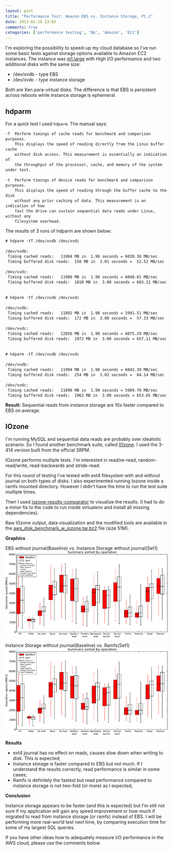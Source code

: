 ```yaml
---
layout: post
title: "Performance Test: Amazon EBS vs. Instance Storage, Pt.1"
date: 2013-02-26 23:02
comments: true
categories: ['performance testing', 'QA', 'Amazon', 'EC2']
---
```


I'm exploring the possibility to speed-up my cloud database so I've run some
basic tests against storage options available to Amazon EC2 instances.
The instance was [m1.large](http://aws.amazon.com/ec2/instance-types/)
with High I/O performance and two additional disks with the same size:

* /dev/xvdb - type EBS
* /dev/xvdc - type instance storage

Both are Xen para-virtual disks. The difference is that EBS is persistent
across reboots while instance storage is ephemeral.


hdparm
------

For a quick test I used `hdparm`. The manual says:

    -T  Perform timings of cache reads for benchmark and comparison purposes.
        This displays the speed of reading directly from the Linux buffer cache
        without disk access. This measurement is essentially an indication of
        the throughput of the processor, cache, and memory of the system under test.

    -t  Perform timings of device reads for benchmark and comparison purposes.
        This displays the speed of reading through the buffer cache to the disk
        without any prior caching of data. This measurement is an indication of how
        fast the drive can sustain sequential data reads under Linux, without any
        filesystem overhead.

The results of 3 runs of hdparm are shown below:

    # hdparm -tT /dev/xvdb /dev/xvdc
    
    /dev/xvdb:
     Timing cached reads:   11984 MB in  1.98 seconds = 6038.36 MB/sec
     Timing buffered disk reads:  158 MB in  3.01 seconds =  52.52 MB/sec
    
    /dev/xvdc:
     Timing cached reads:   11988 MB in  1.98 seconds = 6040.01 MB/sec
     Timing buffered disk reads:  1810 MB in  3.00 seconds = 603.12 MB/sec


    # hdparm -tT /dev/xvdb /dev/xvdc
    
    /dev/xvdb:
     Timing cached reads:   11892 MB in  1.98 seconds = 5991.51 MB/sec
     Timing buffered disk reads:  172 MB in  3.00 seconds =  57.33 MB/sec
    
    /dev/xvdc:
     Timing cached reads:   12056 MB in  1.98 seconds = 6075.29 MB/sec
     Timing buffered disk reads:  1972 MB in  3.00 seconds = 657.11 MB/sec


    # hdparm -tT /dev/xvdb /dev/xvdc
    
    /dev/xvdb:
     Timing cached reads:   11994 MB in  1.98 seconds = 6042.39 MB/sec
     Timing buffered disk reads:  254 MB in  3.02 seconds =  84.14 MB/sec
    
    /dev/xvdc:
     Timing cached reads:   11890 MB in  1.99 seconds = 5989.70 MB/sec
     Timing buffered disk reads:  1962 MB in  3.00 seconds = 653.65 MB/sec


**Result:**
Sequential reads from instance storage are 10x faster compared to EBS on average.


IOzone
------

I'm running MySQL and sequential data reads are probably over idealistic scenario.
So I found another benchmark suite, called [IOzone](http://iozone.org).
I used the 3-414 version built from the official SRPM.

IOzone performs multiple tests. I'm interested in read/re-read, random-read/write,
read-backwards and stride-read.

For this round of testing I've tested with ext4 filesystem with and without journal
on both types of disks. I also experimented running Iozone inside a ramfs mounted
directory. However I didn't have the time to run the test suite multiple times.

Then I used
[iozone-results-comparator](http://code.google.com/p/iozone-results-comparator/) to
visualize the results. (I had to do a minor fix to the code to run inside virtualenv
and install all missing dependencies).

Raw IOzone output, data visualization and the modified tools are available in the
[aws_disk_benchmark_w_iozone.tar.bz2](http://s3.amazonaws.com/atodorov/blog/aws_disk_benchmark_w_iozone.tar.bz2)
file (size 51M).

**Graphics**

EBS without journal(Baseline) vs. Instance Storage without journal(Set1)
![EBS vs. Instance Storage](/images/aws_iozone/ebs_woj_vs_is_woj.png "EBS vs. Instance Storage")

Instance Storage without journal(Baseline) vs. Ramfs(Set1)
![IS vs. Ramfs](/images/aws_iozone/ebs_woj_vs_is_woj.png "IS vs. Ramfs")

**Results**

* ext4 journal has no effect on reads, causes slow down when writing to disk. This
is expected;
* Instance storage is faster compared to EBS but not much.
If I understand the results correctly, read performance is similar in some cases;
* Ramfs is definitely the fastest but read performance compared to instance storage
is not two-fold (or more) as I expected;

**Conclusion**

Instance storage appears to be faster (and this is expected) but I'm still not sure if
my application will gain any speed improvement or how much if migrated to read from
instance storage (or ramfs) instead of EBS. I will be performing more real-world
test next time, by comparing execution time for some of my largest SQL queries.

If you have other ideas how to adequately measure I/O performance in the AWS cloud,
please use the comments below.
